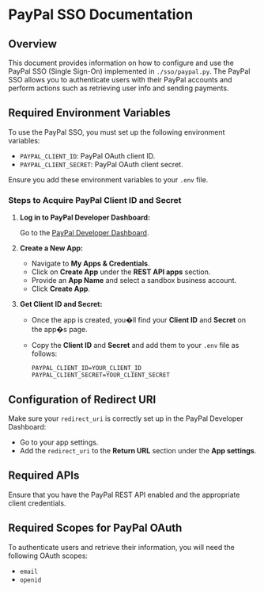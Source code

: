 # PayPal SSO Documentation

## Overview

This document provides information on how to configure and use the PayPal SSO (Single Sign-On) implemented in `./sso/paypal.py`. The PayPal SSO allows you to authenticate users with their PayPal accounts and perform actions such as retrieving user info and sending payments.

## Required Environment Variables

To use the PayPal SSO, you must set up the following environment variables:

- `PAYPAL_CLIENT_ID`: PayPal OAuth client ID.
- `PAYPAL_CLIENT_SECRET`: PayPal OAuth client secret.

Ensure you add these environment variables to your `.env` file.

### Steps to Acquire PayPal Client ID and Secret

1. **Log in to PayPal Developer Dashboard:**

   Go to the [PayPal Developer Dashboard](https://developer.paypal.com/).

2. **Create a New App:**

   - Navigate to **My Apps & Credentials**.
   - Click on **Create App** under the **REST API apps** section.
   - Provide an **App Name** and select a sandbox business account.
   - Click **Create App**.

3. **Get Client ID and Secret:**

   - Once the app is created, you�ll find your **Client ID** and **Secret** on the app�s page.
   - Copy the **Client ID** and **Secret** and add them to your `.env` file as follows:

     ```plaintext
     PAYPAL_CLIENT_ID=YOUR_CLIENT_ID
     PAYPAL_CLIENT_SECRET=YOUR_CLIENT_SECRET
     ```

## Configuration of Redirect URI

Make sure your `redirect_uri` is correctly set up in the PayPal Developer Dashboard:

- Go to your app settings.
- Add the `redirect_uri` to the **Return URL** section under the **App settings**.

## Required APIs

Ensure that you have the PayPal REST API enabled and the appropriate client credentials.

## Required Scopes for PayPal OAuth

To authenticate users and retrieve their information, you will need the following OAuth scopes:

- `email`
- `openid`
